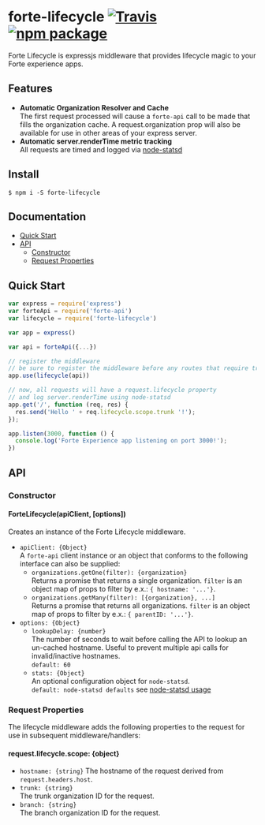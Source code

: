 # forte-lifecycle [![Travis][build-badge]][build] [![npm package][npm-badge]][npm]

Forte Lifecycle is expressjs middleware that provides lifecycle magic to your Forte experience apps.

## Features

* **Automatic Organization Resolver and Cache**  
The first request processed will cause a `forte-api` call to be made that fills the organization cache. A request.organization prop will also be available for use in other areas of your express server.
* **Automatic server.renderTime metric tracking**  
All requests are timed and logged via [node-statsd](https://github.com/sivy/node-statsd)

## Install

`$ npm i -S forte-lifecycle`

## Documentation

* [Quick Start](#quick-start)
* [API](#api)
    * [Constructor](#constructor)
    * [Request Properties](#request-properties)

## Quick Start

``` js
var express = require('express')
var forteApi = require('forte-api')
var lifecycle = require('forte-lifecycle')

var app = express()

var api = forteApi({...})

// register the middleware
// be sure to register the middleware before any routes that require trunk/branch scope info
app.use(lifecycle(api)) 

// now, all requests will have a request.lifecycle property
// and log server.renderTime using node-statsd
app.get('/', function (req, res) {
  res.send('Hello ' + req.lifecycle.scope.trunk '!');
});

app.listen(3000, function () {  
  console.log('Forte Experience app listening on port 3000!');
})
```

## API

### Constructor

#### ForteLifecycle(apiClient, [options])
Creates an instance of the Forte Lifecycle middleware.

* `apiClient: {Object}`  
A `forte-api` client instance or an object that conforms to the following interface can also be supplied:
    * `organizations.getOne(filter): {organization}`  
    Returns a promise that returns a single organization. `filter` is an object map of props to filter by e.x.: `{ hostname: '...'}`.
    * `organizations.getMany(filter): [{organization}, ...]`  
    Returns a promise that returns all organizations. `filter` is an object map of props to filter by e.x.: `{ parentID: '...'}`. 
* `options: {Object}`
    * `lookupDelay: {number}`  
    The number of seconds to wait before calling the API to lookup an un-cached hostname. Useful to prevent multiple api calls for invalid/inactive hostnames.  
    `default: 60`
    * `stats: {Object}`  
    An optional configuration object for `node-statsd`.  
    `default: node-statsd defaults` see [node-statsd usage](https://github.com/sivy/node-statsd#usage)

### Request Properties

The lifecycle middleware adds the following properties to the request for use in subsequent middleware/handlers:

#### request.lifecycle.scope: {object}

* `hostname: {string}`
The hostname of the request derived from `request.headers.host`.
* `trunk: {string}`  
The trunk organization ID for the request.
* `branch: {string}`  
The branch organization ID for the request.

[build-badge]: https://img.shields.io/travis/powerchordlabs/forte-lifecycle/master.svg?style=flat-square
[build]: https://travis-ci.org/powerchordlabs/forte-lifecycle

[npm-badge]: https://img.shields.io/npm/v/forte-lifecycle.svg?style=flat-square
[npm]: https://www.npmjs.org/package/forte-lifecycle
